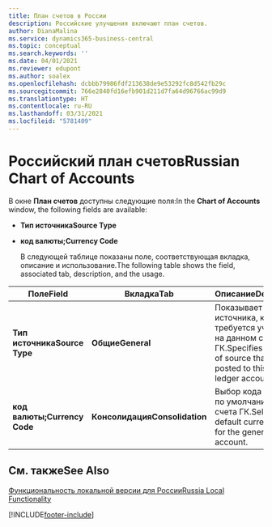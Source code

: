 ```yaml
---
title: План счетов в России
description: Российские улучшения включают план счетов.
author: DianaMalina
ms.service: dynamics365-business-central
ms.topic: conceptual
ms.search.keywords: ''
ms.date: 04/01/2021
ms.reviewer: edupont
ms.author: soalex
ms.openlocfilehash: dcbbb79986fdf213638de9e53292fc8d542fb29c
ms.sourcegitcommit: 766e2840fd16efb901d211d7fa64d96766ac99d9
ms.translationtype: HT
ms.contentlocale: ru-RU
ms.lasthandoff: 03/31/2021
ms.locfileid: "5781409"
---
```

# <a name="russian-chart-of-accounts"></a><span data-ttu-id="fbfbd-103">Российский план счетов</span><span class="sxs-lookup"><span data-stu-id="fbfbd-103">Russian Chart of Accounts</span></span>

<span data-ttu-id="fbfbd-104">В окне **План счетов** доступны следующие поля:</span><span class="sxs-lookup"><span data-stu-id="fbfbd-104">In the **Chart of Accounts** window, the following fields are available:</span></span> 

- <span data-ttu-id="fbfbd-105">**Тип источника**</span><span class="sxs-lookup"><span data-stu-id="fbfbd-105">**Source Type**</span></span>

- <span data-ttu-id="fbfbd-106">**код валюты;**</span><span class="sxs-lookup"><span data-stu-id="fbfbd-106">**Currency Code**</span></span>

  <span data-ttu-id="fbfbd-107">В следующей таблице показаны поле, соответствующая вкладка, описание и использование.</span><span class="sxs-lookup"><span data-stu-id="fbfbd-107">The following table shows the field, associated tab, description, and the usage.</span></span>

| <span data-ttu-id="fbfbd-108">Поле</span><span class="sxs-lookup"><span data-stu-id="fbfbd-108">Field</span></span>             | <span data-ttu-id="fbfbd-109">Вкладка</span><span class="sxs-lookup"><span data-stu-id="fbfbd-109">Tab</span></span>               | <span data-ttu-id="fbfbd-110">Описание</span><span class="sxs-lookup"><span data-stu-id="fbfbd-110">Description</span></span>            | <span data-ttu-id="fbfbd-111">Потреблено</span><span class="sxs-lookup"><span data-stu-id="fbfbd-111">Usage</span></span>    |
| ----------------- | ----------------- | ---------------------- |--------- |
| <span data-ttu-id="fbfbd-112">**Тип источника**</span><span class="sxs-lookup"><span data-stu-id="fbfbd-112">**Source Type**</span></span>   | <span data-ttu-id="fbfbd-113">**Общие**</span><span class="sxs-lookup"><span data-stu-id="fbfbd-113">**General**</span></span>       | <span data-ttu-id="fbfbd-114">Показывает тип источника, который требуется учитывать на данном счете ГК.</span><span class="sxs-lookup"><span data-stu-id="fbfbd-114">Specifies the type of source that must be posted to this general ledger account.</span></span> | <span data-ttu-id="fbfbd-115">Отчетность</span><span class="sxs-lookup"><span data-stu-id="fbfbd-115">Reporting</span></span> |
| <span data-ttu-id="fbfbd-116">**код валюты;**</span><span class="sxs-lookup"><span data-stu-id="fbfbd-116">**Currency Code**</span></span> | <span data-ttu-id="fbfbd-117">**Консолидация**</span><span class="sxs-lookup"><span data-stu-id="fbfbd-117">**Consolidation**</span></span> | <span data-ttu-id="fbfbd-118">Выбор кода валюты по умолчанию для счета ГК.</span><span class="sxs-lookup"><span data-stu-id="fbfbd-118">Selects a default currency code for the general ledger account.</span></span> |           |

## <a name="see-also"></a><span data-ttu-id="fbfbd-119">См. также</span><span class="sxs-lookup"><span data-stu-id="fbfbd-119">See Also</span></span>

[<span data-ttu-id="fbfbd-120">Функциональность локальной версии для России</span><span class="sxs-lookup"><span data-stu-id="fbfbd-120">Russia Local Functionality</span></span>](russia-local-functionality.md)  


[!INCLUDE[footer-include](../../includes/footer-banner.md)]